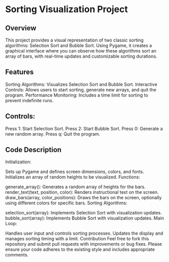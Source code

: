 # Sorting Visualization Project

## Overview
This project provides a visual representation of two classic sorting algorithms: Selection Sort and Bubble Sort. Using Pygame, it creates a graphical interface where you can observe how these algorithms sort an array of bars, with real-time updates and customizable sorting durations.

## Features
Sorting Algorithms: Visualizes Selection Sort and Bubble Sort.
Interactive Controls: Allows users to start sorting, generate new arrays, and quit the program.
Performance Monitoring: Includes a time limit for sorting to prevent indefinite runs.

## Controls:

Press 1: Start Selection Sort.
Press 2: Start Bubble Sort.
Press 0: Generate a new random array.
Press q: Quit the program.

## Code Description
Initialization:

Sets up Pygame and defines screen dimensions, colors, and fonts.
Initializes an array of random heights to be visualized.
Functions:

generate_array(): Generates a random array of heights for the bars.
render_text(text, position, color): Renders instructional text on the screen.
draw_bars(array, color_positions): Draws the bars on the screen, optionally using different colors for specific bars.
Sorting Algorithms:

selection_sort(array): Implements Selection Sort with visualization updates.
bubble_sort(array): Implements Bubble Sort with visualization updates.
Main Loop:

Handles user input and controls sorting processes.
Updates the display and manages sorting timing with a limit.
Contribution
Feel free to fork this repository and submit pull requests with improvements or bug fixes. Please ensure your code adheres to the existing style and includes appropriate comments.
